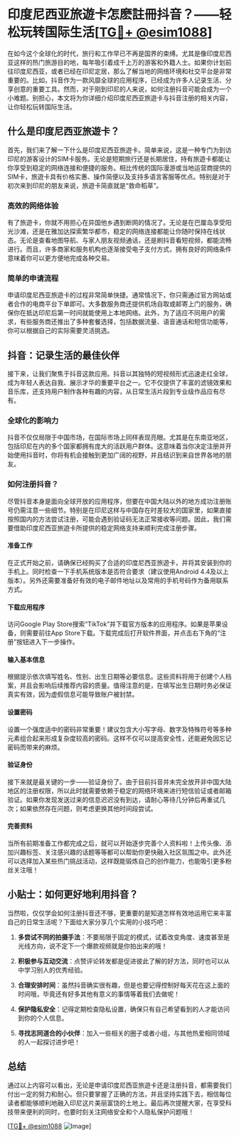 # 印度尼西亚旅遊卡怎麽註冊抖音？——轻松玩转国际生活[[TG💪+ @esim1088](https://t.me/s/esim1088)]

在如今这个全球化的时代，旅行和工作早已不再是国界的束缚。尤其是像印度尼西亚这样的热门旅游目的地，每年吸引着成千上万的游客和外籍人士。如果你计划前往印度尼西亚，或者已经在印尼定居，那么了解当地的网络环境和社交平台是非常重要的。比如，抖音作为一款风靡全球的应用程序，已经成为许多人记录生活、分享创意的重要工具。然而，对于刚到印尼的人来说，如何注册抖音可能会成为一个小难题。别担心，本文将为你详细介绍印度尼西亚旅遊卡与抖音注册的相关内容，让你轻松玩转国际生活。

## 什么是印度尼西亚旅遊卡？

首先，我们来了解一下什么是印度尼西亚旅遊卡。简单来说，这是一种专门为到访印尼的游客设计的SIM卡服务。无论是短期旅行还是长期居住，持有旅遊卡都能让你享受到稳定的网络连接和便捷的服务。相比传统的国际漫游或当地运营商提供的SIM卡，旅遊卡具有价格实惠、操作简便以及支持多语言客服等优点。特别是对于初次来到印尼的朋友来说，旅遊卡简直就是“救命稻草”。

### 高效的网络体验

有了旅遊卡，你就不用担心在异国他乡遇到断网的情况了。无论是在巴厘岛享受阳光沙滩，还是在雅加达探索繁华都市，稳定的网络连接都能让你随时保持在线状态。无论是查看地图导航、与家人朋友视频通话，还是刷抖音看短视频，都能流畅进行。而且，许多商家和服务机构也逐渐接受电子支付方式，拥有良好的网络条件意味着你可以更方便地完成各种交易。

### 简单的申请流程

申请印度尼西亚旅遊卡的过程非常简单快捷。通常情况下，你只需通过官方网站或者合作的电商平台下单即可。大多数服务商还提供机场自取或邮寄上门的服务，确保你在抵达印尼后第一时间就能使用上本地网络。此外，为了适应不同用户的需求，有些服务商还推出了多种套餐选择，包括数据流量、语音通话和短信功能等，你可以根据自己的实际需要灵活挑选。

## 抖音：记录生活的最佳伙伴

接下来，让我们聚焦于抖音这款应用。抖音以其独特的短视频形式迅速走红全球，成为年轻人表达自我、展示才华的重要平台之一。它不仅提供了丰富的滤镜效果和音乐库，还支持用户制作各种有趣的内容，从日常生活片段到专业级作品应有尽有。

### 全球化的影响力

抖音不仅仅局限于中国市场，在国际市场上同样表现亮眼。尤其是在东南亚地区，包括印尼在内的多个国家都拥有庞大的活跃用户群体。这意味着当你决定注册并开始使用抖音时，你将有机会接触到更加广阔的视野，并且结识到来自世界各地的朋友。

### 如何注册抖音？

尽管抖音本身是面向全球开放的应用程序，但要在中国大陆以外的地方成功注册账号仍需注意一些细节。特别是在印尼这样与中国存在时差较大的国家里，如果直接按照国内的方法尝试注册，可能会遇到验证码无法正常接收等问题。因此，我们需要借助印度尼西亚旅遊卡所提供的稳定网络支持来顺利完成注册步骤。

#### 准备工作

在正式开始之前，请确保已经购买了合适的印度尼西亚旅遊卡，并将其安装到你的手机上。同时检查一下手机系统版本是否符合要求（建议使用Android 4.4及以上版本）。另外还需要准备好有效的电子邮件地址以及常用的手机号码作为备用联系方式。

#### 下载应用程序

访问Google Play Store搜索“TikTok”并下载官方版本的应用程序。如果是苹果设备，则需要前往App Store下载。下载完成后打开软件界面，并点击右下角的“注册”按钮进入下一步操作。

#### 输入基本信息

根据提示依次填写姓名、性别、出生日期等必要信息。这些资料将用于创建个人档案，并且会影响后续推荐内容的质量。值得注意的是，在填写出生日期时务必保证真实有效，因为虚假信息可能导致账户被封禁。

#### 设置密码

设置一个强度适中的密码非常重要！建议包含大小写字母、数字及特殊符号等多种元素组合起来形成复杂度较高的密码。这样不仅可以提高安全性，还能避免因忘记密码而带来的麻烦。

#### 验证身份

接下来就是最关键的一步——验证身份了。由于目前抖音并未完全放开非中国大陆地区的注册权限，所以此时就需要依赖于稳定的网络环境来进行短信验证或者邮箱验证。如果你发现发送过来的信息迟迟没有到达，请耐心等待几分钟后再重试几次；如果依然存在问题，则考虑更换其他时间段尝试。

#### 完善资料

当所有前期准备工作都完成之后，就可以开始逐步完善个人资料啦！上传头像、添加兴趣标签、关注感兴趣的话题等等都可以帮助你更快融入社区氛围之中。此外还可以选择加入某些热门挑战活动，这样既能锻炼自己的创作能力，也能吸引更多粉丝关注哦！

## 小贴士：如何更好地利用抖音？

当然啦，仅仅学会如何注册抖音还不够，更重要的是知道怎样有效地运用它来丰富自己的日常生活呢？下面给大家分享几个实用的小技巧吧：

1. **多尝试不同的拍摄手法**：不要局限于固定的模式，试着改变角度、速度甚至是光线方向，说不定下一个爆款视频就是你拍出来的哦！

2. **积极参与互动交流**：点赞评论转发都是促进彼此了解的好方法，同时也可以从中学习别人的优秀经验。

3. **合理安排时间**：虽然抖音确实很有趣，但是也要记得控制好每天花在这上面的时间哦，毕竟还有好多其他有意义的事情等着我们去做呢！

4. **保护隐私安全**：记得定期检查隐私设置，确保只有自己希望看到的人才能访问到你的个人信息。

5. **寻找志同道合的小伙伴**：加入一些相关的圈子或者小组，与其他热爱相同领域的人一起探讨进步吧！

## 总结

通过以上内容可以看出，无论是申请印度尼西亚旅遊卡还是注册抖音，都需要我们付出一定的努力和耐心。但只要掌握了正确的方法，并且坚持实践下去，相信每位读者都能够顺利地融入印尼这片美丽富饶的土地上。最后再次提醒大家，在享受科技带来便利的同时，也要时刻关注网络安全和个人隐私保护问题哦！

[[TG💪+ @esim1088](https://t.me/s/esim1088) ![Image](https://i.postimg.cc/4NQfJmqS/Snipaste-2025-05-13-00-14-12.png)]